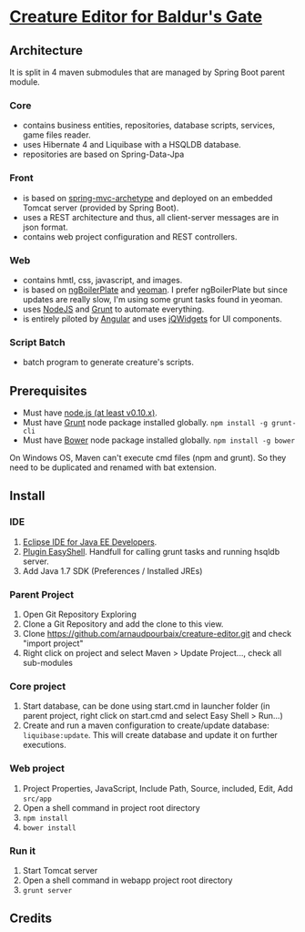 # [Creature Editor for Baldur's Gate](https://github.com/arnaudpourbaix/creature-editor/blob/master/Features.md)

## Architecture
It is split in 4 maven submodules that are managed by Spring Boot parent module.

### Core
- contains business entities, repositories, database scripts, services, game files reader.
- uses Hibernate 4 and Liquibase with a HSQLDB database.
- repositories are based on Spring-Data-Jpa

### Front
- is based on [spring-mvc-archetype](https://github.com/kolorobot/spring-mvc-quickstart-archetype) and deployed on an embedded Tomcat server (provided by Spring Boot).
- uses a REST architecture and thus, all client-server messages are in json format.
- contains web project configuration and REST controllers.

### Web
- contains hmtl, css, javascript, and images.
- is based on [ngBoilerPlate](https://github.com/joshdmiller/ng-boilerplate) and [yeoman](https://github.com/yeoman/generator-angular). I prefer ngBoilerPlate but since updates are really slow, I'm using some grunt tasks found in yeoman.
- uses [NodeJS](http://nodejs.org/) and [Grunt](http://gruntjs.com/) to automate everything. 
- is entirely piloted by [Angular](http://angularjs.org/) and uses [jQWidgets](http://www.jqwidgets.com/) for UI components.

### Script Batch
- batch program to generate creature's scripts.

## Prerequisites
* Must have [node.js (at least v0.10.x)](http://nodejs.org/).
* Must have [Grunt](https://github.com/gruntjs/grunt) node package installed globally.  `npm install -g grunt-cli`
* Must have [Bower](https://github.com/twitter/bower) node package installed globally.  `npm install -g bower`

On Windows OS, Maven can't execute cmd files (npm and grunt). So they need to be duplicated and renamed with bat extension.

## Install

### IDE
1. [Eclipse IDE for Java EE Developers](http://www.eclipse.org/downloads/packages/eclipse-ide-java-ee-developers/keplerr).
2. [Plugin EasyShell](http://pluginbox.sourceforge.net). Handfull for calling grunt tasks and running hsqldb server.
3. Add Java 1.7 SDK (Preferences / Installed JREs)

### Parent Project
1. Open Git Repository Exploring
2. Clone a Git Repository and add the clone to this view. 
3. Clone https://github.com/arnaudpourbaix/creature-editor.git and check "import project"
4. Right click on project and select Maven > Update Project..., check all sub-modules

### Core project
1. Start database, can be done using start.cmd in launcher folder (in parent project, right click on start.cmd and select Easy Shell > Run...)
2. Create and run a maven configuration to create/update database: `liquibase:update`. This will create database and update it on further executions.

### Web project
1. Project Properties, JavaScript, Include Path, Source, included, Edit, Add `src/app`
2. Open a shell command in project root directory   
3. `npm install`
4. `bower install`

### Run it
1. Start Tomcat server
2. Open a shell command in webapp project root directory 
3. `grunt server`


## Credits
